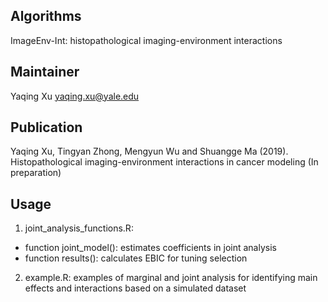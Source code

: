 Algorithms  
-------
ImageEnv-Int: histopathological imaging-environment interactions

Maintainer
-------
Yaqing Xu <yaqing.xu@yale.edu>


Publication
-------
Yaqing Xu, Tingyan Zhong, Mengyun Wu and Shuangge Ma (2019). Histopathological imaging-environment interactions in cancer modeling (In preparation)


Usage
-------
1. joint_analysis_functions.R: 
  + function joint_model(): estimates coefficients in joint analysis
  + function results(): calculates EBIC for tuning selection
  
2. example.R: examples of marginal and joint analysis for identifying main effects and interactions based on a simulated dataset
